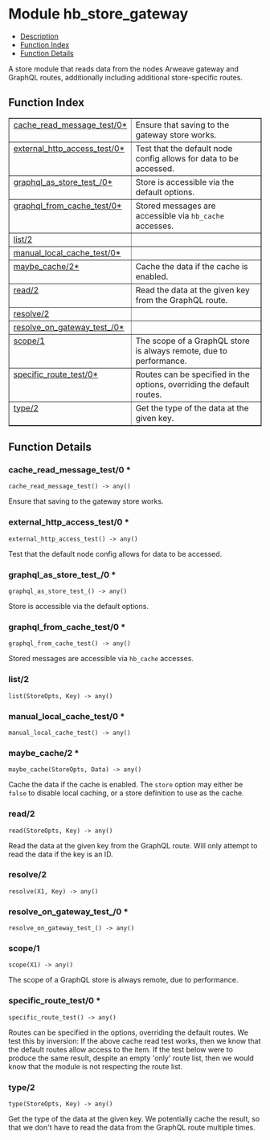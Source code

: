 

# Module hb_store_gateway
* [Description](#description)
* [Function Index](#index)
* [Function Details](#functions)

A store module that reads data from the nodes Arweave gateway and
GraphQL routes, additionally including additional store-specific routes.

<a name="index"></a>

## Function Index


<table width="100%" border="1" cellspacing="0" cellpadding="2" summary="function index"><tr><td valign="top"><a href="#cache_read_message_test-0">cache_read_message_test/0*</a></td><td>Ensure that saving to the gateway store works.</td></tr><tr><td valign="top"><a href="#external_http_access_test-0">external_http_access_test/0*</a></td><td>Test that the default node config allows for data to be accessed.</td></tr><tr><td valign="top"><a href="#graphql_as_store_test_-0">graphql_as_store_test_/0*</a></td><td>Store is accessible via the default options.</td></tr><tr><td valign="top"><a href="#graphql_from_cache_test-0">graphql_from_cache_test/0*</a></td><td>Stored messages are accessible via <code>hb_cache</code> accesses.</td></tr><tr><td valign="top"><a href="#list-2">list/2</a></td><td></td></tr><tr><td valign="top"><a href="#manual_local_cache_test-0">manual_local_cache_test/0*</a></td><td></td></tr><tr><td valign="top"><a href="#maybe_cache-2">maybe_cache/2*</a></td><td>Cache the data if the cache is enabled.</td></tr><tr><td valign="top"><a href="#read-2">read/2</a></td><td>Read the data at the given key from the GraphQL route.</td></tr><tr><td valign="top"><a href="#resolve-2">resolve/2</a></td><td></td></tr><tr><td valign="top"><a href="#resolve_on_gateway_test_-0">resolve_on_gateway_test_/0*</a></td><td></td></tr><tr><td valign="top"><a href="#scope-1">scope/1</a></td><td>The scope of a GraphQL store is always remote, due to performance.</td></tr><tr><td valign="top"><a href="#specific_route_test-0">specific_route_test/0*</a></td><td>Routes can be specified in the options, overriding the default routes.</td></tr><tr><td valign="top"><a href="#type-2">type/2</a></td><td>Get the type of the data at the given key.</td></tr></table>


<a name="functions"></a>

## Function Details

<a name="cache_read_message_test-0"></a>

### cache_read_message_test/0 *

`cache_read_message_test() -> any()`

Ensure that saving to the gateway store works.

<a name="external_http_access_test-0"></a>

### external_http_access_test/0 *

`external_http_access_test() -> any()`

Test that the default node config allows for data to be accessed.

<a name="graphql_as_store_test_-0"></a>

### graphql_as_store_test_/0 *

`graphql_as_store_test_() -> any()`

Store is accessible via the default options.

<a name="graphql_from_cache_test-0"></a>

### graphql_from_cache_test/0 *

`graphql_from_cache_test() -> any()`

Stored messages are accessible via `hb_cache` accesses.

<a name="list-2"></a>

### list/2

`list(StoreOpts, Key) -> any()`

<a name="manual_local_cache_test-0"></a>

### manual_local_cache_test/0 *

`manual_local_cache_test() -> any()`

<a name="maybe_cache-2"></a>

### maybe_cache/2 *

`maybe_cache(StoreOpts, Data) -> any()`

Cache the data if the cache is enabled. The `store` option may either
be `false` to disable local caching, or a store definition to use as the
cache.

<a name="read-2"></a>

### read/2

`read(StoreOpts, Key) -> any()`

Read the data at the given key from the GraphQL route. Will only attempt
to read the data if the key is an ID.

<a name="resolve-2"></a>

### resolve/2

`resolve(X1, Key) -> any()`

<a name="resolve_on_gateway_test_-0"></a>

### resolve_on_gateway_test_/0 *

`resolve_on_gateway_test_() -> any()`

<a name="scope-1"></a>

### scope/1

`scope(X1) -> any()`

The scope of a GraphQL store is always remote, due to performance.

<a name="specific_route_test-0"></a>

### specific_route_test/0 *

`specific_route_test() -> any()`

Routes can be specified in the options, overriding the default routes.
We test this by inversion: If the above cache read test works, then we know
that the default routes allow access to the item. If the test below were to
produce the same result, despite an empty 'only' route list, then we would
know that the module is not respecting the route list.

<a name="type-2"></a>

### type/2

`type(StoreOpts, Key) -> any()`

Get the type of the data at the given key. We potentially cache the
result, so that we don't have to read the data from the GraphQL route
multiple times.

